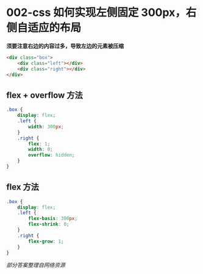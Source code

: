# 002-css 如何实现左侧固定 300px，右侧自适应的布局

**须要注意右边的内容过多，导致左边的元素被压缩**

```html
<div class="box">
    <div class="left"></div>
    <div class="right"></div>
</div>
```
## flex + overflow 方法

```scss
.box {
    display: flex;
    .left {
        width: 300px;
    }
    .right {
        flex: 1;
        width: 0;
        overflow: hidden;
    }
}
```

## flex 方法

```scss
.box {
    display: flex;
    .left {
        flex-basis: 300px;
        flex-shrink: 0;
    }
    .right {
        flex-grow: 1;
    }
}
```

*部分答案整理自网络资源*
